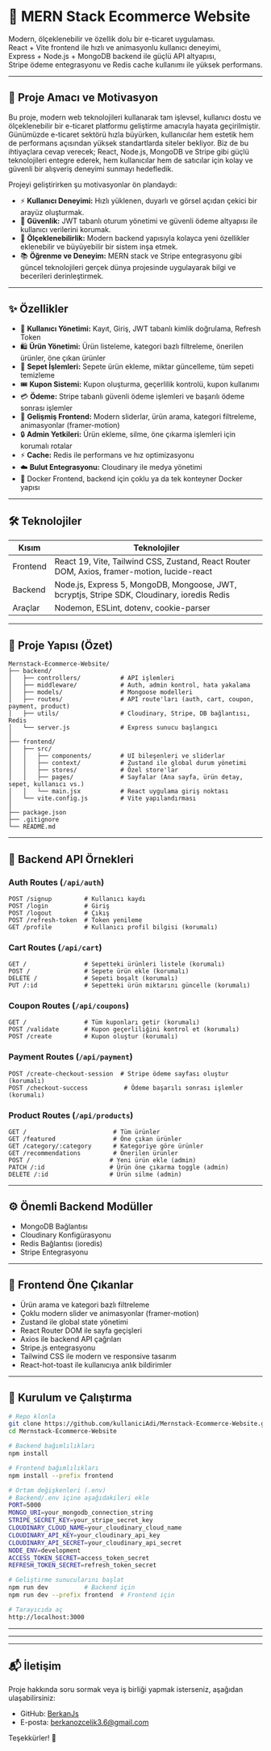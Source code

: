 
# 🛒 MERN Stack Ecommerce Website

Modern, ölçeklenebilir ve özellik dolu bir e-ticaret uygulaması.  
React + Vite frontend ile hızlı ve animasyonlu kullanıcı deneyimi,  
Express + Node.js + MongoDB backend ile güçlü API altyapısı,  
Stripe ödeme entegrasyonu ve Redis cache kullanımı ile yüksek performans.

---

## 🎯 Proje Amacı ve Motivasyon

Bu proje, modern web teknolojileri kullanarak tam işlevsel, kullanıcı dostu ve ölçeklenebilir bir e-ticaret platformu geliştirme amacıyla hayata geçirilmiştir. Günümüzde e-ticaret sektörü hızla büyürken, kullanıcılar hem estetik hem de performans açısından yüksek standartlarda siteler bekliyor. Biz de bu ihtiyaçlara cevap verecek; React, Node.js, MongoDB ve Stripe gibi güçlü teknolojileri entegre ederek, hem kullanıcılar hem de satıcılar için kolay ve güvenli bir alışveriş deneyimi sunmayı hedefledik.

Projeyi geliştirirken şu motivasyonlar ön plandaydı:

- ⚡ **Kullanıcı Deneyimi:** Hızlı yüklenen, duyarlı ve görsel açıdan çekici bir arayüz oluşturmak.  
- 🔐 **Güvenlik:** JWT tabanlı oturum yönetimi ve güvenli ödeme altyapısı ile kullanıcı verilerini korumak.  
- 🚀 **Ölçeklenebilirlik:** Modern backend yapısıyla kolayca yeni özellikler eklenebilir ve büyüyebilir bir sistem inşa etmek.  
- 📚 **Öğrenme ve Deneyim:** MERN stack ve Stripe entegrasyonu gibi güncel teknolojileri gerçek dünya projesinde uygulayarak bilgi ve becerileri derinleştirmek.



---

## ✨ Özellikler

- 👤 **Kullanıcı Yönetimi:** Kayıt, Giriş, JWT tabanlı kimlik doğrulama, Refresh Token  
- 🛍️ **Ürün Yönetimi:** Ürün listeleme, kategori bazlı filtreleme, önerilen ürünler, öne çıkan ürünler  
- 🛒 **Sepet İşlemleri:** Sepete ürün ekleme, miktar güncelleme, tüm sepeti temizleme  
- 🎟️ **Kupon Sistemi:** Kupon oluşturma, geçerlilik kontrolü, kupon kullanımı  
- 💳 **Ödeme:** Stripe tabanlı güvenli ödeme işlemleri ve başarılı ödeme sonrası işlemler  
- 🎨 **Gelişmiş Frontend:** Modern sliderlar, ürün arama, kategori filtreleme, animasyonlar (framer-motion)  
- 🔒 **Admin Yetkileri:** Ürün ekleme, silme, öne çıkarma işlemleri için korumalı rotalar  
- ⚡ **Cache:** Redis ile performans ve hız optimizasyonu  
- ☁️ **Bulut Entegrasyonu:** Cloudinary ile medya yönetimi
- 🐳 Docker Frontend, backend  için çoklu ya da tek konteyner Docker yapısı
 



---

## 🛠️ Teknolojiler

| Kısım     | Teknolojiler                                                                                 |
|-----------|---------------------------------------------------------------------------------------------|
| Frontend  | React 19, Vite, Tailwind CSS, Zustand, React Router DOM, Axios, framer-motion, lucide-react |
| Backend   | Node.js, Express 5, MongoDB, Mongoose, JWT, bcryptjs, Stripe SDK, Cloudinary, ioredis Redis  |
| Araçlar   | Nodemon, ESLint, dotenv, cookie-parser                                                      |

---

## 📁 Proje Yapısı (Özet)

```
Mernstack-Ecommerce-Website/
├── backend/
│   ├── controllers/           # API işlemleri
│   ├── middleware/            # Auth, admin kontrol, hata yakalama
│   ├── models/                # Mongoose modelleri
│   ├── routes/                # API route'ları (auth, cart, coupon, payment, product)
│   ├── utils/                 # Cloudinary, Stripe, DB bağlantısı, Redis
│   └── server.js              # Express sunucu başlangıcı
│
├── frontend/
│   ├── src/
│   │   ├── components/        # UI bileşenleri ve sliderlar
│   │   ├── context/           # Zustand ile global durum yönetimi
│   │   ├── stores/            # Özel store'lar
│   │   ├── pages/             # Sayfalar (Ana sayfa, ürün detay, sepet, kullanıcı vs.)
│   │   └── main.jsx           # React uygulama giriş noktası
│   └── vite.config.js         # Vite yapılandırması
│
├── package.json
├── .gitignore
└── README.md
```

---

## 🔗 Backend API Örnekleri

### Auth Routes (`/api/auth`)

```http
POST /signup         # Kullanıcı kaydı
POST /login          # Giriş
POST /logout         # Çıkış
POST /refresh-token  # Token yenileme
GET /profile         # Kullanıcı profil bilgisi (korumalı)
```

### Cart Routes (`/api/cart`)

```http
GET /                # Sepetteki ürünleri listele (korumalı)
POST /               # Sepete ürün ekle (korumalı)
DELETE /             # Sepeti boşalt (korumalı)
PUT /:id             # Sepetteki ürün miktarını güncelle (korumalı)
```

### Coupon Routes (`/api/coupons`)

```http
GET /                # Tüm kuponları getir (korumalı)
POST /validate       # Kupon geçerliliğini kontrol et (korumalı)
POST /create         # Kupon oluştur (korumalı)
```

### Payment Routes (`/api/payment`)

```http
POST /create-checkout-session  # Stripe ödeme sayfası oluştur (korumalı)
POST /checkout-success          # Ödeme başarılı sonrası işlemler (korumalı)
```

### Product Routes (`/api/products`)

```http
GET /                        # Tüm ürünler
GET /featured                # Öne çıkan ürünler
GET /category/:category      # Kategoriye göre ürünler
GET /recommendations         # Önerilen ürünler
POST /                      # Yeni ürün ekle (admin)
PATCH /:id                  # Ürün öne çıkarma toggle (admin)
DELETE /:id                 # Ürün silme (admin)
```

---

## ⚙️ Önemli Backend Modüller

- MongoDB Bağlantısı  
- Cloudinary Konfigürasyonu  
- Redis Bağlantısı (ioredis)  
- Stripe Entegrasyonu  

---

## 🌟 Frontend Öne Çıkanlar

- Ürün arama ve kategori bazlı filtreleme  
- Çoklu modern slider ve animasyonlar (framer-motion)  
- Zustand ile global state yönetimi  
- React Router DOM ile sayfa geçişleri  
- Axios ile backend API çağrıları  
- Stripe.js entegrasyonu  
- Tailwind CSS ile modern ve responsive tasarım  
- React-hot-toast ile kullanıcıya anlık bildirimler  

---

## 🚀 Kurulum ve Çalıştırma

```bash
# Repo klonla
git clone https://github.com/kullaniciAdi/Mernstack-Ecommerce-Website.git
cd Mernstack-Ecommerce-Website

# Backend bağımlılıkları
npm install

# Frontend bağımlılıkları
npm install --prefix frontend

# Ortam değişkenleri (.env)
# Backend/.env içine aşağıdakileri ekle
PORT=5000
MONGO_URI=your_mongodb_connection_string
STRIPE_SECRET_KEY=your_stripe_secret_key
CLOUDINARY_CLOUD_NAME=your_cloudinary_cloud_name
CLOUDINARY_API_KEY=your_cloudinary_api_key
CLOUDINARY_API_SECRET=your_cloudinary_api_secret
NODE_ENV=development
ACCESS_TOKEN_SECRET=access_token_secret
REFRESH_TOKEN_SECRET=refresh_token_secret

# Geliştirme sunucularını başlat
npm run dev          # Backend için
npm run dev --prefix frontend  # Frontend için

# Tarayıcıda aç
http://localhost:3000
```

---

---

---

## 📬 İletişim

Proje hakkında soru sormak veya iş birliği yapmak isterseniz, aşağıdan ulaşabilirsiniz:

- GitHub: [BerkanJs](https://github.com/BerkanJs)
- E-posta: berkanozcelik3.6@gmail.com

Teşekkürler! 🙌






